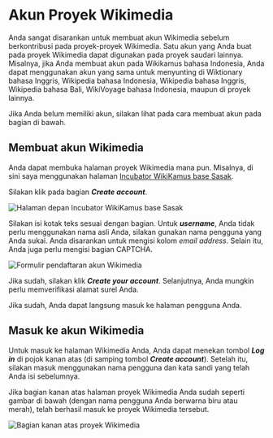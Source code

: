 # Akun Proyek Wikimedia

Anda sangat disarankan untuk membuat akun Wikimedia sebelum berkontribusi pada proyek-proyek Wikimedia. Satu akun yang Anda buat pada proyek Wikimedia dapat digunakan pada proyek saudari lainnya. Misalnya, jika Anda membuat akun pada Wikikamus bahasa Indonesia, Anda dapat menggunakan akun yang sama untuk menyunting di Wiktionary bahasa Inggris, Wikipedia bahasa Indonesia, Wikipedia bahasa Inggris, Wikipedia bahasa Bali, WikiVoyage bahasa Indonesia, maupun di proyek lainnya.

Jika Anda belum memiliki akun, silakan lihat pada cara membuat akun pada bagian di bawah.

## Membuat akun Wikimedia

Anda dapat membuka halaman proyek Wikimedia mana pun. Misalnya, di sini saya menggunakan halaman [Incubator WikiKamus base Sasak](https://incubator.wikimedia.org/wiki/Wt/sas).

Silakan klik pada bagian ***Create account***.

![Halaman depan Incubator WikiKamus base Sasak](..img/WI_WK-sas_hu_notlogin.png "Halaman depan Incubator WikiKamus base Sasak")

Silakan isi kotak teks sesuai dengan bagian. Untuk ***username***, Anda tidak perlu menggunakan nama asli Anda, silakan gunakan nama pengguna yang Anda sukai. Anda disarankan untuk mengisi kolom *email address*. Selain itu, Anda juga perlu mengisi bagian CAPTCHA.

![Formulir pendaftaran akun Wikimedia](..img/WI_createaccount.png "Formulir pendaftaran akun Wikimedia")

Jika sudah, silakan klik ***Create your account***. Selanjutnya, Anda mungkin perlu memverifikasi alamat surel Anda.

Jika sudah, Anda dapat langsung masuk ke halaman pengguna Anda.

## Masuk ke akun Wikimedia

Untuk masuk ke halaman Wikimedia Anda, Anda dapat menekan tombol ***Log in*** di pojok kanan atas (di samping tombol ***Create account***). Setelah itu, silakan masuk menggunakan nama pengguna dan kata sandi yang telah Anda isi sebelumnya.

Jika bagian kanan atas halaman proyek Wikimedia Anda sudah seperti gambar di bawah (dengan nama pengguna Anda berwarna biru atau merah), telah berhasil masuk ke proyek Wikimedia tersebut.

![Bagian kanan atas proyek Wikimedia](..img/WI_ataskanan.png "Bagian atas kanan di halaman proyek Wikimedia")
